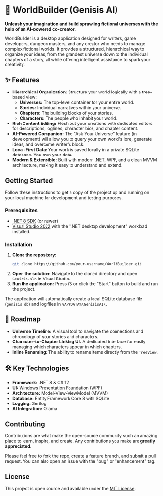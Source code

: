 ﻿# 🌌 WorldBuilder (Genisis AI)

**Unleash your imagination and build sprawling fictional universes with the help of an AI-powered co-creator.**

WorldBuilder is a desktop application designed for writers, game developers, dungeon masters, and any creator who needs to manage complex fictional worlds. It provides a structured, hierarchical way to organize your ideas, from the grandest universe down to the individual chapters of a story, all while offering intelligent assistance to spark your creativity.

## ✨ Features

*   **Hierarchical Organization:** Structure your world logically with a tree-based view:
    *   **Universes:** The top-level container for your entire world.
    *   **Stories:** Individual narratives within your universe.
    *   **Chapters:** The building blocks of your stories.
    *   **Characters:** The people who inhabit your world.
*   **Rich Content Editing:** Flesh out your creations with dedicated editors for descriptions, loglines, character bios, and chapter content.
*   **AI-Powered Companion:** The "Ask Your Universe" feature (in development) will allow you to query your own world's lore, generate ideas, and overcome writer's block.
*   **Local-First Data:** Your work is saved locally in a private SQLite database. You own your data.
*   **Modern & Extensible:** Built with modern .NET, WPF, and a clean MVVM architecture, making it easy to understand and extend.

## Getting Started

Follow these instructions to get a copy of the project up and running on your local machine for development and testing purposes.

### Prerequisites

*   [.NET 8 SDK](https://dotnet.microsoft.com/download/dotnet/8.0) (or newer)
*   [Visual Studio 2022](https://visualstudio.microsoft.com/vs/) with the ".NET desktop development" workload installed.

### Installation

1.  **Clone the repository:**
    ```sh
    git clone https://github.com/your-username/WorldBuilder.git
    ```
2.  **Open the solution:** Navigate to the cloned directory and open `Genisis.sln` in Visual Studio.
3.  **Run the application:** Press `F5` or click the "Start" button to build and run the project.

The application will automatically create a local SQLite database file (`genisis.db`) and log files in `%APPDATA%\GenisisAI\`.

## 🚀 Roadmap

*   **Universe Timeline:** A visual tool to navigate the connections and chronology of your stories and characters.
*   **Character-to-Chapter Linking UI:** A dedicated interface for easily managing which characters appear in which chapters.
*   **Inline Renaming:** The ability to rename items directly from the `TreeView`.

## 🛠️ Key Technologies

*   **Framework:** .NET 8 & C# 12
*   **UI:** Windows Presentation Foundation (WPF)
*   **Architecture:** Model-View-ViewModel (MVVM)
*   **Database:** Entity Framework Core 8 with SQLite
*   **Logging:** Serilog
 *   **AI Integration:** Ollama

## Contributing

Contributions are what make the open-source community such an amazing place to learn, inspire, and create. Any contributions you make are **greatly appreciated**.

Please feel free to fork the repo, create a feature branch, and submit a pull request. You can also open an issue with the "bug" or "enhancement" tag.

## License

This project is open source and available under the [MIT License](LICENSE).
